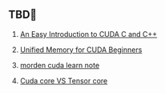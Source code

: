 ## TBD🚧





1. [An Easy Introduction to CUDA C and C++](https://zhuanlan.zhihu.com/p/720563675)

2. [Unified Memory for CUDA Beginners](https://developer.nvidia.com/blog/unified-memory-cuda-beginners/)
3. [morden cuda learn note ](https://github.com/xlite-dev/LeetCUDA)
4. [Cuda core VS Tensor core](https://zhuanlan.zhihu.com/p/721910572)

